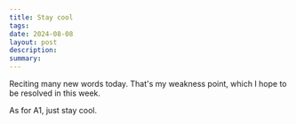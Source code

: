 ```yaml
---
title: Stay cool
tags: 
date: 2024-08-08
layout: post
description: 
summary:
---
```


Reciting many new words today. That's my weakness point, which I hope to be resolved in this week. 

As for A1, just stay cool.